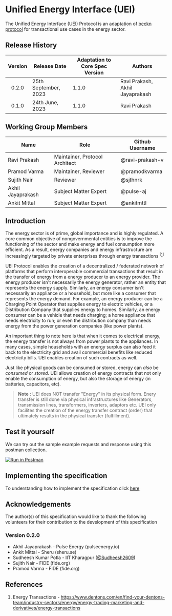 # Unified Energy Interface (UEI)
The Unified Energy Interface (UEI) Protocol is an adaptation of [beckn protocol](https://github.com/beckn/protocol-specifications) for transactional use cases in the energy sector.

## Release History

| Version | Release Date         | Adaptation to Core Spec Version | Authors      |
|:-------:|----------------------|---------------------------------|--------------|
| 0.2.0   | 25th September, 2023 | 1.1.0                           | Ravi Prakash, Akhil Jayaprakash |
| 0.1.0   | 24th June, 2023      | 1.1.0                           | Ravi Prakash |

## Working Group Members

| Name              | Role                           | Github Username |
|-------------------|--------------------------------|-----------------|
| Ravi Prakash      | Maintainer, Protocol Architect | @ravi-prakash-v |
| Pramod Varma      | Maintainer, Reviewer           | @pramodkvarma   |
| Sujith Nair       | Reviewer                       | @sjthnrk        |
| Akhil Jayaprakash | Subject Matter Expert          | @pulse-aj       |
| Ankit Mittal      | Subject Matter Expert          | @ankitmttl      |


## Introduction

The energy sector is of prime, global importance and is highly regulated. A core common objective of nongovernmental entities is to improve the functioning of the sector and make energy and fuel consumption more efficient. As a result, energy companies and energy infrastructure are increasingly targeted by private enterprises through energy transactions <sup>[[1](https://www.dentons.com/en/find-your-dentons-team/industry-sectors/energy/energy-trading-marketing-and-derivatives/energy-transactions)]</sup>

UEI Protocol enables the creation of a decentralized / federated network of platforms that perform interoperable commercial transactions that result in the transfer of energy from a energy producer to an energy provider. The energy producer isn't necessarily the energy generator, rather an entity that represents the energy supply. Similarly, an energy consumer isn't necessarily an appliance or a household, but more like a consumer that represents the energy demand. For example, an energy producer can be a Charging Point Operator that supplies energy to electric vehicles, or a Distribution Company that supplies energy to homes. Similarly, an energy consumer can be a vehicle that needs charging; a home appliance that needs electricity to run; or even the distribution company than needs energy from the power generation companies (like power plants). 

An important thing to note here is that when it comes to electrical energy, the energy transfer is not always from power plants to the appliances. In many cases, simple households with an energy surplus can also feed it back to the electricity grid and avail commercial benefits like reduced electricity bills. UEI enables creation of such contracts as well. 

Just like physical goods can be consumed or stored, energy can _also_ be _consumed_ or _stored_. UEI allows creation of energy contracts that not only enable the consumption of energy, but also the storage of energy (in batteries, capacitors, etc). 

> **Note :** UEI does NOT transfer "Energy" in its physical form. Enery transfer is still done via physical infrastructures like Generators, transmission lines, transformers, inverters, adaptors etc. UEI only facilites the creation of the energy transfer contract (order) that ultimately results in the physical transfer (fulfillment).

## Test it yourself
We can try out the sample example requests and response using this postman collection.

[![Run in Postman](https://run.pstmn.io/button.svg)](https://www.postman.com/rajaneesh12/uei-ev-charging/collection/5upysfl/dent-protocol-sandbox?action=share&creator=30848972)

## Implementing the specification

To understanding how to implement the specification click [here](./docs/5_Implementation_Guide.md)

## Acknowledgements

The author(s) of this specification would like to thank the following volunteers for their contribution to the development of this specification

### Version 0.2.0
- Akhil Jayaprakash - Pulse Energy (pulseenergy.io)
- Ankit Mittal - Sheru (sheru.se)
- Sudheesh Kumar Potla - IIT Kharagpur ([@Sudheesh2609](https://github.com/Sudheesh2609))
- Sujith Nair - FIDE (fide.org)
- Pramod Varma - FIDE (fide.org)

## References
1. Energy Transactions - https://www.dentons.com/en/find-your-dentons-team/industry-sectors/energy/energy-trading-marketing-and-derivatives/energy-transactions
